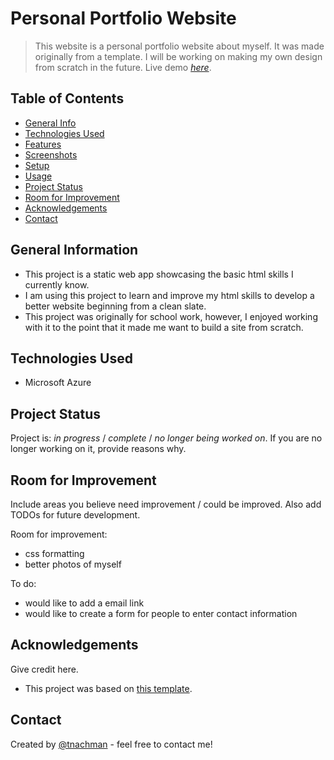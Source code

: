 # Personal Portfolio Website
> This website is a personal portfolio website about myself. It was made originally from a template. I will be working on making my own design from scratch in the future.
> Live demo [_here_](https://tylernachman.com). <!-- If you have the project hosted somewhere, include the link here. -->

## Table of Contents
* [General Info](#general-information)
* [Technologies Used](#technologies-used)
* [Features](#features)
* [Screenshots](#screenshots)
* [Setup](#setup)
* [Usage](#usage)
* [Project Status](#project-status)
* [Room for Improvement](#room-for-improvement)
* [Acknowledgements](#acknowledgements)
* [Contact](#contact)
<!-- * [License](#license) -->


## General Information
- This project is a static web app showcasing the basic html skills I currently know.
- I am using this project to learn and improve my html skills to develop a better website beginning from a clean slate.
- This project was originally for school work, however, I enjoyed working with it to the point that it made me want to build a site from scratch.
<!-- You don't have to answer all the questions - just the ones relevant to your project. -->


## Technologies Used
- Microsoft Azure


## Project Status
Project is: _in progress_ / _complete_ / _no longer being worked on_. If you are no longer working on it, provide reasons why.


## Room for Improvement
Include areas you believe need improvement / could be improved. Also add TODOs for future development.

Room for improvement:
- css formatting
- better photos of myself

To do:
- would like to add a email link
- would like to create a form for people to enter contact information


## Acknowledgements
Give credit here.
- This project was based on [this template](https://www.styleshout.com/free-templates/hola/).


## Contact
Created by [@tnachman](https://github.com/tnachman) - feel free to contact me!


<!-- Optional -->
<!-- ## License -->
<!-- This project is open source and available under the [... License](). -->

<!-- You don't have to include all sections - just the one's relevant to your project -->
